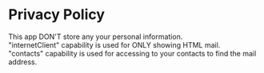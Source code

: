 Privacy Policy
=========
This app DON'T store any your personal information.  
"internetClient" capability is used for ONLY showing HTML mail.  
"contacts" capability is used for accessing to your contacts to find the mail address.
